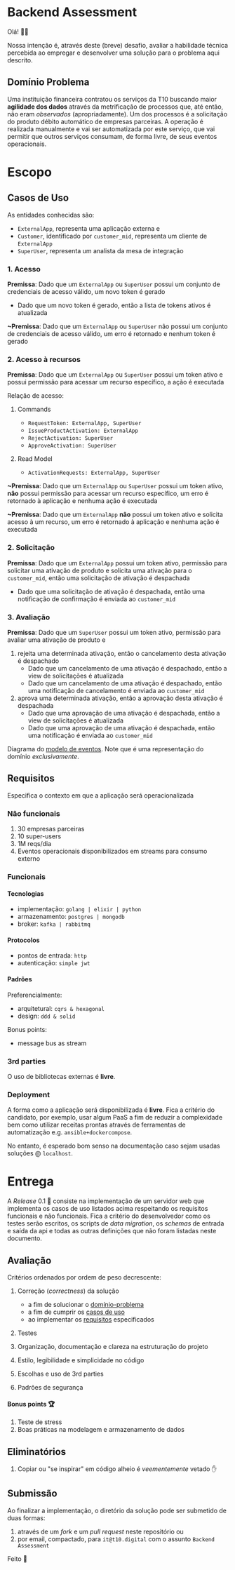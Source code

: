 # Backend Assessment

Olá! 🖖🏽

Nossa intenção é, através deste (breve) desafio, avaliar a habilidade técnica percebida ao empregar e desenvolver uma solução para o problema aqui descrito.

## Domínio Problema

Uma instituição financeira contratou os serviços da T10 buscando maior **agilidade dos dados** através da metrificação de processos que, até então, não eram _observados_ (apropriadamente). Um dos processos é a solicitação do produto débito automático de empresas parceiras.
A operação é realizada manualmente e vai ser automatizada por este serviço, que vai permitir que outros serviços consumam, de forma livre, de seus eventos operacionais.

# Escopo

## Casos de Uso

As entidades conhecidas são:

- `ExternalApp`, representa uma aplicação externa e
- `Customer`, identificado por `customer_mid`, representa um cliente de `ExternalApp`
- `SuperUser`, representa um analista da mesa de integração

### 1. Acesso

**Premissa**: Dado que um `ExternalApp` ou `SuperUser` possui um conjunto de credenciais de acesso válido, um novo token é gerado

- Dado que um novo token é gerado, então a lista de tokens ativos é atualizada

**~Premissa**: Dado que um `ExternalApp` ou `SuperUser` não possui um conjunto de credenciais de acesso válido, um erro é retornado e nenhum token é gerado

### 2. Acesso à recursos

**Premissa**: Dado que um `ExternalApp` ou `SuperUser` possui um token ativo e possui permissão para acessar um recurso específico, a ação é executada

Relação de acesso:

1. Commands

   - `RequestToken: ExternalApp, SuperUser`
   - `IssueProductActivation: ExternalApp`
   - `RejectActivation: SuperUser`
   - `ApproveActivation: SuperUser`

1. Read Model
   - `ActivationRequests: ExternalApp, SuperUser`

**~Premissa**: Dado que um `ExternalApp` ou `SuperUser` possui um token ativo, **não** possui permissão para acessar um recurso específico, um erro é retornado à aplicação e nenhuma ação é executada

**~Premissa**: Dado que um `ExternalApp` **não** possui um token ativo e solicita acesso à um recurso, um erro é retornado à aplicação e nenhuma ação é executada

### 2. Solicitação

**Premissa**: Dado que um `ExternalApp` possui um token ativo, permissão para solicitar uma ativação de produto e solicita uma ativação para o `customer_mid`, então uma solicitação de ativação é despachada

- Dado que uma solicitação de ativação é despachada, então uma notificação de confirmação é enviada ao `customer_mid`

### 3. Avaliação

**Premissa**: Dado que um `SuperUser` possui um token ativo, permissão para avaliar uma ativação de produto e

1. rejeita uma determinada ativação, então o cancelamento desta ativação é despachado
   - Dado que um cancelamento de uma ativação é despachado, então a view de solicitações é atualizada
   - Dado que um cancelamento de uma ativação é despachado, então uma notificação de cancelamento é enviada ao `customer_mid`
1. aprova uma determinada ativação, então a aprovação desta ativação é despachada
   - Dado que uma aprovação de uma ativação é despachada, então a view de solicitações é atualizada
   - Dado que uma aprovação de uma ativação é despachada, então uma notificação é enviada ao `customer_mid`

Diagrama do [modelo de eventos](img/model.jpg). Note que é uma representação do domínio _exclusivamente_.

## Requisitos

Especifica o contexto em que a aplicação será operacionalizada

### Não funcionais

1. 30 empresas parceiras
1. 10 super-users
1. 1M reqs/dia
1. Eventos operacionais disponibilizados em streams para consumo externo

### Funcionais

#### Tecnologias

- implementação: `golang | elixir | python`
- armazenamento: `postgres | mongodb`
- broker: `kafka | rabbitmq`

#### Protocolos

- pontos de entrada: `http`
- autenticação: `simple jwt`

#### Padrões

Preferencialmente:

- arquitetural: `cqrs & hexagonal`
- design: `ddd & solid`

Bonus points:

- message bus as stream

### 3rd parties

O uso de bibliotecas externas é **livre**.

### Deployment

A forma como a aplicação será disponibilizada é **livre**. Fica a critério do candidato, por exemplo, usar algum PaaS a fim de reduzir a complexidade bem como utilizar receitas prontas através de ferramentas de automatização e.g. `ansible+dockercompose`.

No entanto, é esperado bom senso na documentação caso sejam usadas soluções @ `localhost`.

# Entrega

A _Release_ 0.1 🚀 consiste na implementação de um servidor web que implementa os casos de uso listados acima respeitando os requisitos funcionais e não funcionais. Fica a critério do desenvolvedor como os testes serão escritos, os scripts de _data migration_, os _schemas_ de entrada e saída da api e todas as outras definições que não foram listadas neste documento.

## Avaliação

Critérios ordenados por ordem de peso decrescente:

1. Correção (_correctness_) da solução

   - a fim de solucionar o [domínio-problema](#domínio-problema)
   - a fim de cumprir os [casos de uso](#casos-de-uso)
   - ao implementar os [requisitos](#requisitos) especificados

1. Testes
1. Organização, documentação e clareza na estruturação do projeto
1. Estilo, legibilidade e simplicidade no código
1. Escolhas e uso de 3rd parties
1. Padrões de segurança

#### Bonus points 🏆

1. Teste de stress
1. Boas práticas na modelagem e armazenamento de dados

## Eliminatórios

1. Copiar ou "se inspirar" em código alheio é _veementemente_ vetado ✋

## Submissão

Ao finalizar a implementação, o diretório da solução pode ser submetido de duas formas:

1. através de um _fork_ e um _pull request_ neste repositório ou
1. por email, compactado, para `it@t10.digital` com o assunto `Backend Assessment`

Feito 🤘
